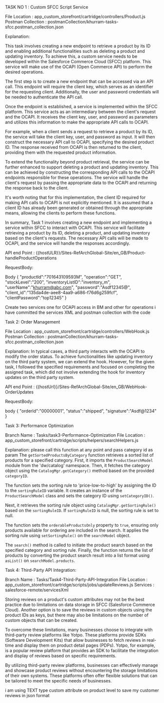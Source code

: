 
TASK NO 1 : Custom SFCC Script Service

File Location : app_custom_storefront/cartridge/controllers/Product.js
Postman Collection : postmanCollection/khurram-tasks-sfcc.postman_collection.json

Explanation:

This task  involves creating a new endpoint to retrieve a product by its ID and enabling additional functionalities such as deleting a product and updating inventory. To achieve this, a custom service needs to be developed within the Salesforce Commerce Cloud (SFCC) platform. This service will make use of the OCAPI (Open Commerce API) to perform the desired operations.

The first step is to create a new endpoint that can be accessed via an API call. This endpoint will require the client key, which serves as an identifier for the requesting client. Additionally, the user and password credentials will be needed to authenticate the API call.

Once the endpoint is established, a service is implemented within the SFCC platform. This service acts as an intermediary between the client's request and the OCAPI. It receives the client key, user, and password as parameters and utilizes this information to make the appropriate API calls to OCAPI.

For example, when a client sends a request to retrieve a product by its ID, the service will take the client key, user, and password as input. It will then construct the necessary API call to OCAPI, specifying the desired product ID. The response received from OCAPI is then returned to the client, providing them with the requested product information.

To extend the functionality beyond product retrieval, the service can be further enhanced to support deleting a product and updating inventory. This can be achieved by constructing the corresponding API calls to the OCAPI endpoints responsible for these operations. The service will handle the client's request by passing the appropriate data to the OCAPI and returning the response back to the client.

It's worth noting that for this implementation, the client ID required for making API calls to OCAPI is not explicitly mentioned. It is assumed that a client ID has already been generated or obtained through the appropriate means, allowing the clients to perform these functions.

In summary, Task 1 involves creating a new endpoint and implementing a service within SFCC to interact with OCAPI. This service will facilitate retrieving a product by its ID, deleting a product, and updating inventory based on the client's requests. The necessary API calls will be made to OCAPI, and the service will handle the responses accordingly.


API end Point : {{hostULR}}/Sites-RefArchGlobal-Site/en_GB/Product-handleProductOperations

RequestBody:

Body
{
    "productId":"701643109593M",
    "operation":"GET",
    "stockLevel":"200",
    "inventoryListID":"inventory_m",
    "userName":"khurram@abc.com",
    "password":"Asdf12345@",
    "client_id":"135da4de-aee8-4aa9-a686-f76d6g259fcf",
    "clientPassword":"top12345"
}

Create two services one for OCAPI access in BM and other for operations
i have committed the services XML and postman collection with the code








Task 2: Order Management

File Location : app_custom_storefront/cartridge/controllers/WebHook.js
Postman Collection : postmanCollection/khurram-tasks-sfcc.postman_collection.json

Explanation:
In typical cases, a third party interacts with the OCAPI to modify the order status. To achieve functionalities like updating inventory on the third party system, we can extend the hook. However, for the given task, I followed the specified requirements and focused on completing the assigned task, which did not involve extending the hook for inventory updates on the third party system.


API end Point : {{hostUrl}}/Sites-RefArchGlobal-Site/en_GB/WebHook-OrderUpdates

RequestBody:

body
{
    "orderId":"00000001",
    "status":"shipped",
    "signature":"Asdf@1234"
}






Task 3: Performance Optimization

Branch Name : Tasks/task3-Performance-Optimization
File Location : app_custom_storefront/cartridge/scripts/helpers/searchHelpers.js

Explanation:
please call this function at any point and pass category id as param
The `getSortedProductsByCategory` function retrieves a sorted list of products for a specified category. First, it imports the `ProductSearchModel` module from the 'dw/catalog' namespace. Then, it fetches the category object using the `CatalogMgr.getCategory()` method based on the provided `categoryID`. 

The function sets the sorting rule to 'price-low-to-high' by assigning the ID to the `sortingRuleID` variable. It creates an instance of the `ProductSearchModel` class and sets the category ID using `setCategoryID()`.

Next, it retrieves the sorting rule object using `CatalogMgr.getSortingRule()` based on the `sortingRuleID`. If `sortingRuleID` is null, the sorting rule is set to null.

The function sets the `orderableProductsOnly` property to `true`, ensuring only products available for ordering are included in the search. It applies the sorting rule using `setSortingRule()` on the `searchModel` object.

The `search()` method is called to initiate the product search based on the specified category and sorting rule. Finally, the function returns the list of products by converting the product search result into a list format using `asList()` on `searchModel.products`.







Task 4: Third-Party API Integration:

Branch Name : Tasks/Task4-Third-Party-API-Integration
File Location : app_custom_storefront/cartridge/scripts/jobs/updateReviews.js
Services : salesforce-remote/servicesXml

Storing reviews on a product's custom attributes may not be the best practice due to limitations on data storage in SFCC (Salesforce Commerce Cloud). Another option is to save the reviews in custom objects using the product IDs as keys, but there may also be limitations on the number of custom objects that can be created.

To overcome these limitations, many businesses choose to integrate with third-party review platforms like Yotpo. These platforms provide SDKs (Software Development Kits) that allow businesses to fetch reviews in real-time and display them on product detail pages (PDPs). Yotpo, for example, is a popular review platform that provides an SDK to facilitate the integration and display of reviews based on specific requirements.

By utilizing third-party review platforms, businesses can effectively manage and showcase product reviews without encountering the storage limitations of their own systems. These platforms often offer flexible solutions that can be tailored to meet the specific needs of businesses.

i am using TEXT type custom attribute on product level to save my customer reviews in json format 

